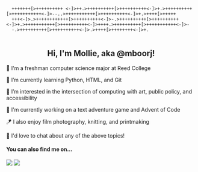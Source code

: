 <pre>
  <code>
  +++++++[>++++++++++ <-]>++.>++++++++++[>++++++++++<-]>+.>++++++++++[>+++++++++++<-]>--..>+++++++++++[>++++++++++<-]>+.>++++[>+++++
  +++<-]>.>++++++++++++[>++++++++++<-]>-.>++++++++++[>++++++++++<-]>+.>+++++++++++[>++++++++++<-]>++++.>++++++++++[>+++++++++++<-]>-
  -.>++++++++++[>++++++++++<-]>.>++++[>++++++++<-]>+.
  </code>
</pre>
<h2 align="center">Hi, I'm Mollie, aka @mboorj!</h2>

:school: I'm a freshman computer science major at Reed College

🌱 I’m currently learning Python, HTML, and Git

:eyes: I’m interested in the intersection of computing with art, public policy, and accessibility

:hammer: I'm currently working on a text adventure game and Advent of Code

:kite: I also enjoy film photography, knitting, and printmaking

:speech_balloon: I'd love to chat about any of the above topics!

<h4>You can also find me on...</h4>

<a href="https://www.linkedin.com/in/mollie-boor"><img src="https://img.shields.io/badge/linkedin-%230077B5.svg?&style=for-the-badge&logo=linkedin&logoColor=white" /></a> <a href="https://mboorj.github.io/"><img src="https://img.shields.io/badge/github-%230077B5.svg?&style=for-the-badge&color=lightgrey&logo=github&logoColor=white"/></a>
